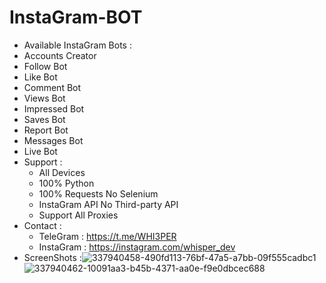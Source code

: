 # InstaGram-BOT
- Available InstaGram Bots :
 - Accounts Creator
 - Follow Bot
 - Like Bot
 - Comment Bot
 - Views Bot
 - Impressed Bot
 - Saves Bot
 - Report Bot
 - Messages Bot
 - Live Bot
- Support :
  - All Devices
  - 100% Python
  - 100% Requests No Selenium
  - InstaGram API No Third-party API
  - Support All Proxies
- Contact :
  - TeleGram : https://t.me/WHI3PER
  - InstaGram : https://instagram.com/whisper_dev
- ScreenShots :![337940458-490fd113-76bf-47a5-a7bb-09f555cadbc1](https://github.com/Whisper-Legendary/InstaGram-BOT/assets/165835238/f436f3b4-5303-49e3-9bed-3256434d57f1)
![337940462-10091aa3-b45b-4371-aa0e-f9e0dbcec688](https://github.com/Whisper-Legendary/InstaGram-BOT/assets/165835238/c08a29e2-6ecd-4fc5-9e26-f7e9ca1da9b2)
